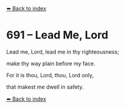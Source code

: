 [⬅️ Back to index](../README.md)

# 691 – Lead Me, Lord



Lead me, Lord, lead me in thy righteousness;

make thy way plain before my face.

For it is thou, Lord, thou, Lord only,

that makest me dwell in safety.

[⬅️ Back to index](../README.md)
